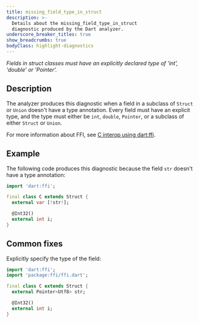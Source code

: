 ```yaml
---
title: missing_field_type_in_struct
description: >-
  Details about the missing_field_type_in_struct
  diagnostic produced by the Dart analyzer.
underscore_breaker_titles: true
show_breadcrumbs: true
bodyClass: highlight-diagnostics
---
```


_Fields in struct classes must have an explicitly declared type of 'int',
'double' or 'Pointer'._

## Description

The analyzer produces this diagnostic when a field in a subclass of
`Struct` or `Union` doesn't have a type annotation. Every field must have
an explicit type, and the type must either be `int`, `double`, `Pointer`,
or a subclass of either `Struct` or `Union`.

For more information about FFI, see [C interop using dart:ffi][ffi].

## Example

The following code produces this diagnostic because the field `str`
doesn't have a type annotation:

```dart
import 'dart:ffi';

final class C extends Struct {
  external var [!str!];

  @Int32()
  external int i;
}
```

## Common fixes

Explicitly specify the type of the field:

```dart
import 'dart:ffi';
import 'package:ffi/ffi.dart';

final class C extends Struct {
  external Pointer<Utf8> str;

  @Int32()
  external int i;
}
```

[ffi]: /interop/c-interop
